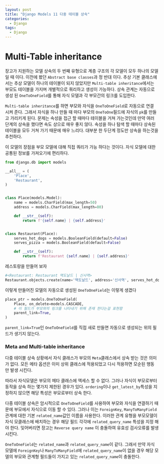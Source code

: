 ```yaml
---
layout: post
title: "Django Models 11 다중 테이블 상속"
categories:
  - Django
tags:
  - Django
---
```


# Multi-Table inheritance

장고가 지원하는 모델 상속의 두 번째 유형으로 계층 구조의 각 모델이 모두 하나의 모델 일 때 이다.
이전에 봤던 `Abstract base classes`과 정 반대 이다. 추상 기본 클래스에서는 추상 모델이 하나의 테이블이 되지 않았지만 `Multi-table inheritance`에서는 부모도 테이블을 가지며 개별적으로 쿼리하고 생성이 가능하다. 상속 관계는 자동으로 생성 된 `OneToOneField`를 통해 자식 모델과 각 부모간의 링크를 도입한다.

`Multi-table inheritance`를 하면 부모와 자식을 `OneToOneField`로 자동으로 연결 시켜 준다.
그래서 자식을 하나 만들 때 마다 부모의 `OneToOne`필드에 자식의 `pk`를 만들고 가리키게 된다.
문제는 속성을 접근 할 때마다 테이블을 거쳐 가는것인데 만약 여러 단계의 상속을 했다면 속도 상으로 매우 좋지 않다. 속성을 하나 탐색 할 때마다 상속된 테이블을 모두 거쳐 가기 때문에 매우 느리다. 대부분 한 두단계 정도만 상속을 하는것을 추천하다.

이 모델의 장점을 부모 모델에 대해 직접 쿼리가 가능 하다는 것이다. 자식 모델에 대한 공통된 정보를 가져오기에 편리하다.

```python
from django.db import models

__all__ = (
    'Place',
    'Restaurant',
)


class Place(models.Model):
    name = models.CharField(max_length=50)
    address = models.CharField(max_length=80)

    def __str__(self):
        return f'{self.name} | {self.address}'


class Restaurant(Place):
    serves_hot_dogs = models.BooleanField(default=False)
    serves_pizza = models.BooleanField(default=False)

    def __str__(self):
        return f'Restaurant {self.name} | {self.address}'
```

레스토랑을 만들어 보자
```python
#<Restaurant: Restaurant 맥도날드 | 신사역>
Restaurant.objects.create(name='맥도날드', address='신사역', serves_hot_dogs=True)
```
이렇게 만들어진 모델의 자동으로 생성된 `OneToOneField`는 이렇게 생겼다
```python
place_ptr = models.OneToOneField(
    Place, on_delete=models.CASCADE,
    # 이 필드가 부모와의 링크를 나타내기 위해 존재 한다는걸 표현함
    parent_link=True,
)
```
`parent_link=True`인 `OneToOneField`를 직접 새로 만들면 자동으로 생성되는 위의 필드가 생기지 않는다.

### Meta and Multi-table inheritance
다중 테이블 상속 상황에서 자식 클래스가 부모의 `Meta`클래스에서 상속 받는 것은 의미가 없다. 모든 메타 옵션은 이미 상위 클래스에 적용되었고 다시 적용하면 모순된 행동 만 발생 시킨다.

따라서 자식모델은 부모의 메타 클래스에 액세스 할 수 없다. 그러나 자식이 부모로부터 동작을 상속 하는 몇가지 제한된 경우가 있다. `ordering`이나 `get_latest_by`특성을 지정하지 않으면 해당 특성은 부모로부터 상속 한다.

다중 테이블 상속은 암시적으로 `OneToOneField`를 사용하여 부모와 자식을 연결하기 때문에 부모에서 자식으로 이동 할 수 있다. 그러나 이는 `ForeignKey`, `ManyToManyField` 관계에 대한 기본 `related_name`값인 이름을 사용한다. 이러한 관계 유형을 부모모델이 자식 모클래스에 배치하는 경우 해당 필드 각각에 `related_query_name` 특성을 지정 해야 한다. 잊어버리면 장고는 `Reverse query name` 이 충돌하여 유효성 검사오류를 발생 시킨다.

`OneToOneField`는 `related_name`과 `related_query_name`이 같다. 그래서 만약 자식 모델에 `ForeignKey`나 `ManyToManyField`에 `related_query_name`이 없을 경우 해당 모델의 부모와 관계형 필드들이 가지고 있는 `related_query_name`이 충돌한다. 